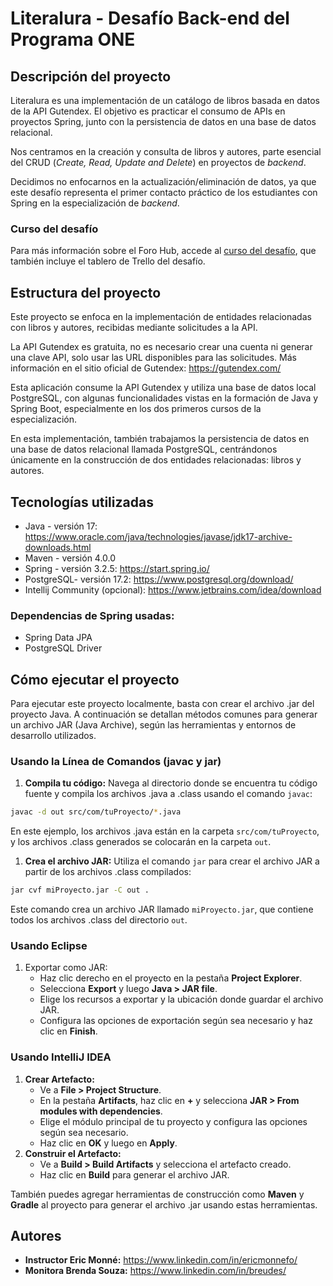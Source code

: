 # Literalura - Desafío Back-end del Programa ONE

  ## Descripción del proyecto

  Literalura es una implementación de un catálogo de libros basada en datos de la API Gutendex. El objetivo es practicar el consumo de APIs en proyectos Spring, junto con la persistencia de datos en una base de datos relacional.

  Nos centramos en la creación y consulta de libros y autores, parte esencial del CRUD (*Create, Read, Update and Delete*) en proyectos de *backend*.

  Decidimos no enfocarnos en la actualización/eliminación de datos, ya que este desafío representa el primer contacto práctico de los estudiantes con Spring en la especialización de *backend*.

  ### Curso del desafío

  Para más información sobre el Foro Hub, accede al [curso del desafío](https://app.aluracursos.com/course/challenge-spring-boot-literalura), que también incluye el tablero de Trello del desafío.

  ## Estructura del proyecto

  Este proyecto se enfoca en la implementación de entidades relacionadas con libros y autores, recibidas mediante solicitudes a la API.

  La API Gutendex es gratuita, no es necesario crear una cuenta ni generar una clave API, solo usar las URL disponibles para las solicitudes. Más información en el sitio oficial de Gutendex: https://gutendex.com/

  Esta aplicación consume la API Gutendex y utiliza una base de datos local PostgreSQL, con algunas funcionalidades vistas en la formación de Java y Spring Boot, especialmente en los dos primeros cursos de la especialización.

  En esta implementación, también trabajamos la persistencia de datos en una base de datos relacional llamada PostgreSQL, centrándonos únicamente en la construcción de dos entidades relacionadas: libros y autores.

  ## Tecnologías utilizadas

  - Java - versión 17: https://www.oracle.com/java/technologies/javase/jdk17-archive-downloads.html
  - Maven - versión 4.0.0
  - Spring - versión 3.2.5: https://start.spring.io/
  - PostgreSQL- versión 17.2: https://www.postgresql.org/download/
  - Intellij Community (opcional): https://www.jetbrains.com/idea/download

  ### Dependencias de Spring usadas:
  
  - Spring Data JPA
  - PostgreSQL Driver

  ## Cómo ejecutar el proyecto

  Para ejecutar este proyecto localmente, basta con crear el archivo .jar del proyecto Java. A continuación se detallan métodos comunes para generar un archivo JAR (Java Archive), según las herramientas y entornos de desarrollo utilizados.

  ### **Usando la Línea de Comandos (javac y jar)**

  1. **Compila tu código:** Navega al directorio donde se encuentra tu código fuente y compila los archivos .java a .class usando el comando `javac`:

  ```bash
  javac -d out src/com/tuProyecto/*.java  
  ```

  En este ejemplo, los archivos .java están en la carpeta `src/com/tuProyecto`, y los archivos .class generados se colocarán en la carpeta `out`.

  1. **Crea el archivo JAR:** Utiliza el comando `jar` para crear el archivo JAR a partir de los archivos .class compilados:

  ```bash
  jar cvf miProyecto.jar -C out .  
  ```

  Este comando crea un archivo JAR llamado `miProyecto.jar`, que contiene todos los archivos .class del directorio `out`.

  ### **Usando Eclipse**

  1. Exportar como JAR:
     - Haz clic derecho en el proyecto en la pestaña **Project Explorer**.
     - Selecciona **Export** y luego **Java > JAR file**.
     - Elige los recursos a exportar y la ubicación donde guardar el archivo JAR.
     - Configura las opciones de exportación según sea necesario y haz clic en **Finish**.

  ### **Usando IntelliJ IDEA**

  1. **Crear Artefacto:**
     - Ve a **File > Project Structure**.
     - En la pestaña **Artifacts**, haz clic en **+** y selecciona **JAR > From modules with dependencies**.
     - Elige el módulo principal de tu proyecto y configura las opciones según sea necesario.
     - Haz clic en **OK** y luego en **Apply**.
  2. **Construir el Artefacto:**
     - Ve a **Build > Build Artifacts** y selecciona el artefacto creado.
     - Haz clic en **Build** para generar el archivo JAR.

  También puedes agregar herramientas de construcción como **Maven** y **Gradle** al proyecto para generar el archivo .jar usando estas herramientas.

  ## Autores

  - **Instructor Eric Monné:** https://www.linkedin.com/in/ericmonnefo/
  - **Monitora Brenda Souza:** https://www.linkedin.com/in/breudes/
